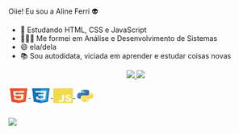 Oiie! Eu sou a Aline Ferri 👽
- 🌱 Estudando HTML, CSS e JavaScript
- 👩🏻‍🎓 Me formei em Análise e Desenvolvimento de Sistemas
- 😄 ela/dela
- 📚 Sou autodidata, viciada em aprender e estudar coisas novas

<div align="center">
  <a href="https://github.com/alineferri">
  <img width="48%" src="https://github-readme-stats.vercel.app/api?username=alineferri&show_icons=true&theme=synthwave&include_all_commits=true&count_private=true"/>
  <img width="48%" src="https://github-readme-stats.vercel.app/api/top-langs/?username=alineferri&layout=compact&langs_count=7&theme=synthwave"/>
</div>
<div style="display: inline_block"><br>
  <img align="center" alt="Rafa-HTML" height="30" width="40" src="https://raw.githubusercontent.com/devicons/devicon/master/icons/html5/html5-original.svg">
  <img align="center" alt="Rafa-CSS" height="30" width="40" src="https://raw.githubusercontent.com/devicons/devicon/master/icons/css3/css3-original.svg">
  <img align="center" alt="Rafa-Js" height="30" width="40" src="https://raw.githubusercontent.com/devicons/devicon/master/icons/javascript/javascript-plain.svg">
  <img align="center" alt="Rafa-Python" height="30" width="40" src="https://raw.githubusercontent.com/devicons/devicon/master/icons/python/python-original.svg">
</div>
  
  ##
 
<div> 
  <a href="https://www.linkedin.com/in/aline-ferri/" target="_blank"><img src="https://img.shields.io/badge/-LinkedIn-%230077B5?style=for-the-badge&logo=linkedin&logoColor=white" target="_blank"></a> 
  

 
</div>
